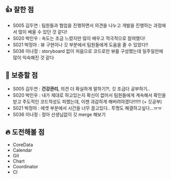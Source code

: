 ## 👍 잘한 점

- S005 김두연 : 팀원들과 협업을 진행하면서 의견을 나누고 개발을 진행하는 과정에서 많이 배울 수 있던 것 같다!
- S020 박인우 : 속도는 조금 느렸지만 많이 배우고 적극적으로 참여했다!
- S021 박정아 : 뷰 구현이나 깃 부분에서 팀원들에게 도움을 줄 수 있었다!!
- S036 이나정 : storyboard 없이 처음으로 코드로만 뷰를 구성했는데 일주일만에 많이 익숙해진 것 같다

## 🙈 보충할 점

- S005 김두연 : **건강관리**, 의견 더 확실하게 말하기?!, 깃 조금더 공부하기..
- S020 박인우 : 내가 제대로 하고있는지 확신이 없어서 팀원들에게 계속해서 확인을 받고 주도적인 코드작성도 피했는데, 이젠 과감하게 해버려야겠다!!!!!! (+ 깃공부)
- S021 박정아 : 에셋 부분에서 시간을 너무 끌고있다.. 투명도 해결하고싶다...ㅠㅠ
- S036 이나정 : 정아 선생님없이 깃 merge 해보기

## 🔥 도전해볼 점

- CoreData
- Calendar
- Git
- Chart
- Coordinator
- CI